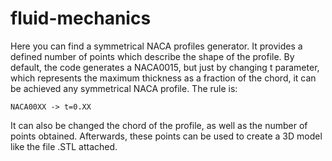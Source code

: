 # fluid-mechanics
Here you can find a symmetrical NACA profiles generator. It provides a defined number of points which describe the shape of the profile. By default, the code generates a NACA0015, but just by changing t parameter, which represents the maximum thickness as a fraction of the chord, it can be achieved any symmetrical NACA profile. The rule is:

  ``NACA00XX -> t=0.XX``

It can also be changed the chord of the profile, as well as the number of points obtained. Afterwards, these points can be used to create a 3D model like the file .STL attached.
